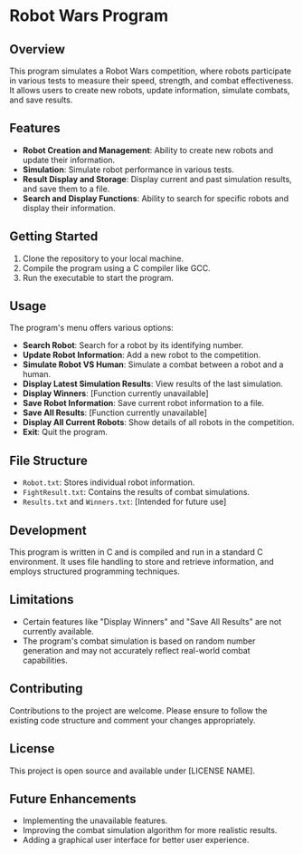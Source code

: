 # Robot Wars Program

## Overview
This program simulates a Robot Wars competition, where robots participate in various tests to measure their speed, strength, and combat effectiveness. It allows users to create new robots, update information, simulate combats, and save results.

## Features
- **Robot Creation and Management**: Ability to create new robots and update their information.
- **Simulation**: Simulate robot performance in various tests.
- **Result Display and Storage**: Display current and past simulation results, and save them to a file.
- **Search and Display Functions**: Ability to search for specific robots and display their information.

## Getting Started
1. Clone the repository to your local machine.
2. Compile the program using a C compiler like GCC.
3. Run the executable to start the program.

## Usage
The program's menu offers various options:
- **Search Robot**: Search for a robot by its identifying number.
- **Update Robot Information**: Add a new robot to the competition.
- **Simulate Robot VS Human**: Simulate a combat between a robot and a human.
- **Display Latest Simulation Results**: View results of the last simulation.
- **Display Winners**: [Function currently unavailable]
- **Save Robot Information**: Save current robot information to a file.
- **Save All Results**: [Function currently unavailable]
- **Display All Current Robots**: Show details of all robots in the competition.
- **Exit**: Quit the program.

## File Structure
- `Robot.txt`: Stores individual robot information.
- `FightResult.txt`: Contains the results of combat simulations.
- `Results.txt` and `Winners.txt`: [Intended for future use]

## Development
This program is written in C and is compiled and run in a standard C environment. It uses file handling to store and retrieve information, and employs structured programming techniques.

## Limitations
- Certain features like "Display Winners" and "Save All Results" are not currently available.
- The program's combat simulation is based on random number generation and may not accurately reflect real-world combat capabilities.

## Contributing
Contributions to the project are welcome. Please ensure to follow the existing code structure and comment your changes appropriately.

## License
This project is open source and available under [LICENSE NAME].

## Future Enhancements
- Implementing the unavailable features.
- Improving the combat simulation algorithm for more realistic results.
- Adding a graphical user interface for better user experience.
